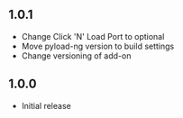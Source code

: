 
## 1.0.1

- Change Click 'N' Load Port to optional
- Move pyload-ng version to build settings
- Change versioning of add-on

## 1.0.0

- Initial release
